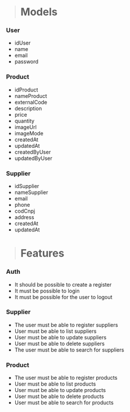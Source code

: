 > # Models
### User
  * idUser
  * name
  * email
  * password

### Product
  * idProduct
  * nameProduct
  * externalCode
  * description
  * price
  * quantity
  * imageUrl
  * imageMode
  * createdAt
  * updatedAt
  * createdByUser
  * updatedByUser
	
### Supplier	
  * idSupplier
  * nameSupplier
  * email
  * phone
  * codCnpj
  * address
  * createdAt
  * updatedAt

> # Features

### Auth
* It should be possible to create a register
* It must be possible to login
* It must be possible for the user to logout

### Supplier
* The user must be able to register suppliers
* User must be able to list suppliers
* User must be able to update suppliers
* User must be able to delete suppliers
* The user must be able to search for suppliers

### Product
* The user must be able to register products
* User must be able to list products
* User must be able to update products
* User must be able to delete products
* User must be able to search for products


